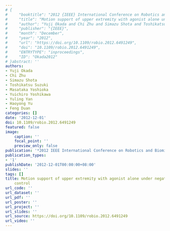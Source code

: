 ```yaml
---
# {
#     "booktitle": "2012 {IEEE} International Conference on Robotics and Biomimetics ({ROBIO})",
#     "title": "Motion support of upper extremity with agonist alone under negative admittance control",
#     "author": "Yuji Okada and Chi Zhu and Simazu Shota and Toshikatsu Suzuki and Masataka Yoshioka and Yuichiro Yoshikawa and Yuling Yan and Haoyong Yu and Feng Duan",
#     "publisher": "{IEEE}",
#     "month": "December",
#     "year": "2012",
#     "url": "https://doi.org/10.1109/robio.2012.6491249",
#     "doi": "10.1109/robio.2012.6491249",
#     "ENTRYTYPE": "inproceedings",
#     "ID": "Okada2012"
# }abstract: ''
authors:
- Yuji Okada
- Chi Zhu
- Simazu Shota
- Toshikatsu Suzuki
- Masataka Yoshioka
- Yuichiro Yoshikawa
- Yuling Yan
- Haoyong Yu
- Feng Duan
categories: []
date: '2012-12-01'
doi: 10.1109/robio.2012.6491249
featured: false
image:
    caption: ''
    focal_point: ''
    preview_only: false
publication: '*2012 IEEE International Conference on Robotics and Biomimetics (ROBIO),December*'
publication_types:
- '1'
publishDate: '2012-12-01T00:00:00+08:00'
slides: ''
tags: []
title: Motion support of upper extremity with agonist alone under negative admittance
    control
url_code: ''
url_dataset: ''
url_pdf: ''
url_poster: ''
url_project: ''
url_slides: ''
url_source: https://doi.org/10.1109/robio.2012.6491249
url_video: ''
---
```

